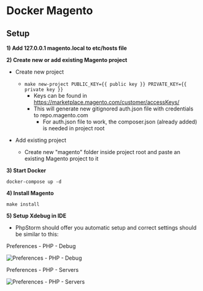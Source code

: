 # Docker Magento

## Setup

__1) Add 127.0.0.1 magento.local to etc/hosts file__

__2) Create new or add existing Magento project__

- Create new project
	- ```make new-project PUBLIC_KEY={{ public key }} PRIVATE_KEY={{ private key }}```
		- Keys can be found in https://marketplace.magento.com/customer/accessKeys/
		- This will generate new gitignored auth.json file with credentials to repo.magento.com
			- For auth.json file to work, the composer.json (already added) is needed in project root

- Add existing project
	- Create new "magento" folder inside project root and paste an existing Magento project to it  
    
__3) Start Docker__

```docker-compose up -d```

__4) Install Magento__

```make install```

__5) Setup Xdebug in IDE__

- PhpStorm should offer you automatic setup and correct settings should be similar to this:

Preferences - PHP - Debug

![Preferences - PHP - Debug](https://i.ibb.co/BZJ4hjz/phpstorm-2.jpg "Preferences - PHP - Debug")

Preferences - PHP - Servers

![Preferences - PHP - Servers](https://i.ibb.co/GVqfVs5/phpstorm.jpg "Preferences - PHP - Servers")


